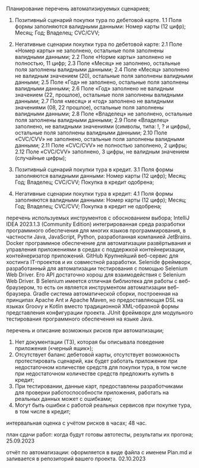 Планирование
перечень автоматизируемых сценариев;
1. Позитивный сценарий покупки тура по дебетовой карте.
1.1 Поля формы заполняются валидными данными:
 	Номер карты (12 цифр); Месяц; Год; Владелец; CVC/CVV;

2. Негативные сценарии покупки тура по дебетовой карте:
2.1 Поле «Номер карты» не заполнено, остальные поля заполнены валидными данными;
2.2 Поле «Норме карты» заполнено не полностью, 11 цифр;
2.3 Поле «Месяц» не заполнено, остальные поля заполнены валидными данными;
2.4 Поле «Месяц» заполнено не валидным значением (20), остальные поля заполнены валидными данными;
2.5 Поле «Год» не заполнено, остальные поля заполнены валидными данными;
2.6 Поле «Год» заполнено не валидным значением (22, прошлое), остальные поля заполнены валидными данными;
2.7 Поля «месяц» и «год» заполнено не валидными значениями (08, 22 прошлое), остальные поля заполнены валидными данными;
2.8 Поле «Владелец» не заполнено, остальные поля заполнены валидными данными;
2.9 Поле «Владелец» заполнено, не валидными значениями (символы, типа: !, ? и цифры), остальные поля заполнены валидными данными;
2.10 Поле «CVC/CVV» не заполнено, остальные поля заполнены валидными данными;
2.11 Поле «CVC/CVV» не полностью заполнено, 2 цифры;
2.12 Поле «CVC/CVV» заполнено, 3 цифры, не валидным значением (случайные цифры);

3. Позитивный сценарий покупки тура в кредит.
3.1 Поля формы заполняются валидными данными:
 	Номер карты (12 цифр); Месяц; Год; Владелец; CVC/CVV;
Покупка в кредит одобрена;

4. Негативные сценарии покупки тура в кредит:
4.1 Поля формы заполняются валидными данными:
 	Номер карты (12 цифр); Месяц; Год; Владелец; CVC/CVV;
Покупка в кредит не одобрена;

перечень используемых инструментов с обоснованием выбора;
IntelliJ IDEA 2023.1.3 (Community Edition)
интегрированная среда разработки программного обеспечения для многих языков программирования, в частности Java, JavaScript, Python, разработанная компанией JetBrains.
Docker
программное обеспечение для автоматизации развёртывания и управления приложениями в средах с поддержкой контейнеризации, контейнеризатор приложений.
GitHub
Крупнейший веб-сервис для хостинга IT-проектов и их совместной разработки.
Selenide
фреймворк, разработанный для автоматизации тестирования с помощью Selenium Web Driver. Его API достаточно хорош для взаимодействия с Selenium Web Driver. В Selenium имеется отличная библиотека для работы с веб-браузером, то есть он является инструментом автоматизации веб-браузера.
Gradle
система автоматической сборки, построенная на принципах Apache Ant и Apache Maven, но предоставляющая DSL на языках Groovy и Kotlin вместо традиционной XML-образной формы представления конфигурации проекта.
JUnit
фреймворк для модульного тестирования программного обеспечения на языке Java.

перечень и описание возможных рисков при автоматизации;
1. Нет документации (ТЗ), которая бы описывала поведение приложения («черный ящик»);
2. Отсутствует баланс дебетовой карты, отсутствует возможность протестировать сценарий, как будет работать приложение при недостаточном количестве средств для покупки тура, в том числе при недостаточном количестве средств предложить купить в кредит;
3. При тестировании, данные карт, предоставлены разработчиками для проверки работоспособности приложения, работать на реальных данных может с ошибками;
4. Могут быть ошибки с работой реальных сервисов при покупке тура, в том числе в кредит;

интервальная оценка с учётом рисков в часах;
48 час.

план сдачи работ: когда будут готовы автотесты, результаты их прогона;
25.09.2023

отчёт по автоматизации: оформляется в виде файла с именем Plan.md и заливается в репозиторий вашего проекта.
02.10.2023

